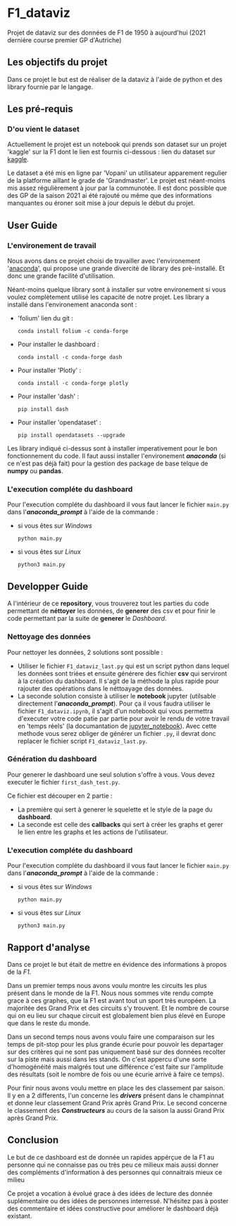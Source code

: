 # F1_dataviz
Projet de dataviz sur des données de F1 de 1950 à aujourd'hui (2021 derniére course premier GP d'Autriche)

## Les objectifs du projet 
Dans ce projet le but est de réaliser de la dataviz à l'aide de python et des library fournie par le langage.

## Les pré-requis

### D'ou vient le dataset

Actuellement le projet est un notebook qui prends son dataset sur un projet 'kaggle' sur la F1 dont le lien est fournis ci-dessous :
lien du dataset sur [kaggle](https://www.kaggle.com/rohanrao/formula-1-world-championship-1950-2020).
  
Le dataset a été mis en ligne par 'Vopani' un utilisateur apparement regulier de la platforme aillant le grade de 'Grandmaster'.
Le projet est néant-moins mis assez régulièrement à jour par la communotée. Il est donc possible que des GP de la saison 2021 ai été rajouté ou même que 
des informations manquantes ou éroner soit mise à jour depuis le début du projet.

## User Guide

### L'environement de travail

Nous avons dans ce projet choisi de travailler avec l'environement '[anaconda](https://www.anaconda.com/products/individual)', qui propose une grande divercité de library des prè-installé.
Et donc une grande facilité d'utilisation.  

Néant-moins quelque library sont à installer sur votre environement si vous voulez complètement utilisé les 
capacité de notre projet.
Les library a installé dans l'environement anaconda sont : 

  - 'folium' lien du git :
     ```
     conda install folium -c conda-forge
     ```
  - Pour installer le dashboard : 
    ```
    conda install -c conda-forge dash
    ```
  - Pour installer 'Plotly' : 
    ```
    conda install -c conda-forge plotly
    ```
  - Pour installer 'dash' :
    ```
    pip install dash
    ```
  - Pour installer 'opendataset' : 
    ```
    pip install opendatasets --upgrade
    ```

Les library indiqué ci-dessus sont à installer imperativement pour le bon fonctionnement du code. Il faut aussi installer l'environement ***anaconda*** (si ce n'est pas déjà fait) pour la gestion des package de base telque de **numpy** ou **pandas**. 

### L'execution compléte du dashboard
Pour l'execution compléte du dashboard il vous faut lancer le fichier ```main.py``` dans l'***anaconda_prompt*** à l'aide de la commande : 
  - si vous êtes sur *Windows*
    ```
    python main.py
    ```
  - si vous êtes sur *Linux*  
    ```
    python3 main.py
    ```

## Developper Guide

A l'intérieur de ce **repository**, vous trouverez tout les parties du code permettant de **néttoyer** les données, de **generer** des csv et pour finir le code permettant par la suite de **generer** le *Dashboard*.

### Nettoyage des données

Pour nettoyer les données, 2 solutions sont possible :
  - Utiliser le fichier ```F1_dataviz_last.py``` qui est un script python dans lequel les données sont triées et ensuite générere des fichier **csv** qui serviront à la création du dashboard. Il s'agit de la méthode la plus rapide pour rajouter des opérations dans le néttoayage des données.
  - La seconde solution consiste à utiliser le **notebook** jupyter (utilsable directement l'***anaconda_prompt***). Pour ça il vous faudra utiliser le fichier ```F1_dataviz.ipynb```, il s'agit d'un notebook qui vous permettra d'executer votre code patie par partie pour avoir le rendu de votre travail en  'temps réels' (la documantation de [jupyter_notebook](https://jupyter.org/documentation)). Avec cette methode vous serez obliger de générer un fichier ```.py```, il devrat donc replacer le fichier script ```F1_dataviz_last.py```.

### Génération du dashboard 

Pour generer le dashboard une seul solution s'offre à vous. Vous devez executer le fichier ```first_dash_test.py```.

Ce fichier est découper en 2 partie : 
  - La première qui sert à generer le squelette et le style de la page du **dashboard**.
  - La seconde est celle des **callbacks** qui sert à créer les graphs et gerer le lien entre les graphs et les actions de l'utilisateur.

### L'execution compléte du dashboard
Pour l'execution compléte du dashboard il vous faut lancer le fichier ```main.py``` dans l'***anaconda_prompt*** à l'aide de la commande : 
  - si vous êtes sur *Windows*
    ```
    python main.py
    ```
  - si vous êtes sur *Linux*  
    ```
    python3 main.py
    ```

## Rapport d'analyse 

Dans ce projet le but était de mettre en évidence des informations à propos de la *F1*. 

Dans un premier temps nous avons voulu montre les circuits les plus présent dans le monde de la F1. Nous nous sommes vite rendu compte grace à ces graphes, que la F1 est avant tout un sport très européen. La majoritée des Grand Prix et des circuits s'y trouvent. Et le nombre de course qui on eu lieu sur chaque circuit est globalement bien plus élevé en Europe que dans le reste du monde.

Dans un second temps nous avons voulu faire une comparaison sur les temps de pit-stop pour les plus grande écurie pour pouvoir les departager sur des critères qui ne sont pas uniquement basé sur des données recolter sur la piste mais aussi dans les stands. On c'est appercu d'une sorte d'homogénéité mais malgrés tout une différence c'est faite sur l'amplitude des résultats (soit le nombre de fois ou une écurie arrivé à faire ce temps).

Pour finir nous avons voulu mettre en place les des classement par saison. Il y en a 2 differents, l'un concerne les ***drivers*** présent dans le champinnat et donne leur classement Grand Prix après Grand Prix. Le second concerne le classement des ***Constructeurs*** au cours de la saison la aussi Grand Prix après Grand Prix.

## Conclusion

Le but de ce dashboard est de donnée un rapides appérçue de la F1 au personne qui ne connaisse pas ou très peu ce milieux mais aussi donner des compléments d'information à des personnes qui connaitrais mieux ce milieu

Ce projet a vocation à évolué grace à des idées de lecture des donnée suplémentaire ou des idées de personnes interressé. N'hésitez pas à poster des commentaire et idées constructive pour améliorer le dashboard déjà existant.
